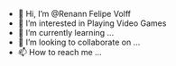 - 👋 Hi, I’m @Renann Felipe Volff
- 👀 I’m interested in Playing Video Games
- 🌱 I’m currently learning ...
- 💞️ I’m looking to collaborate on ...
- 📫 How to reach me ...

<!---
WolffShadow/WolffShadow is a ✨ special ✨ repository because its `README.md` (this file) appears on your GitHub profile.
You can click the Preview link to take a look at your changes.
--->
